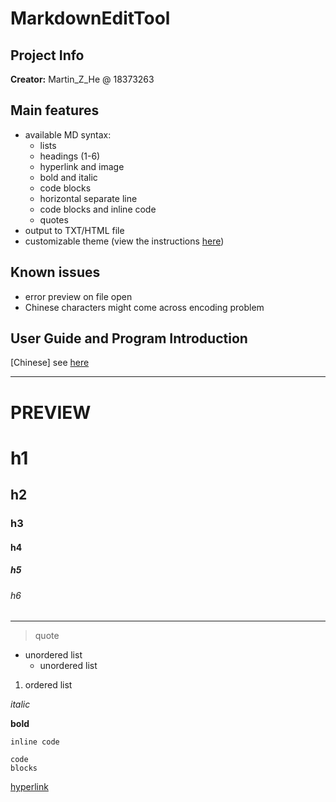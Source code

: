 # MarkdownEditTool

## Project Info

**Creator:** Martin_Z_He @ 18373263

## Main features

- available MD syntax:
    - lists
    - headings (1-6)
    - hyperlink and image
    - bold and italic
    - code blocks
    - horizontal separate line
    - code blocks and inline code
    - quotes
- output to TXT/HTML file
- customizable theme (view the instructions [here](https://github.com/APassbyDreg/MarkdownEditTool/blob/master/doc/Customize_Themes_Instructions.md))

## Known issues

- error preview on file open
- Chinese characters might come across encoding problem

## User Guide and Program Introduction

[Chinese] see [here](https://cdn.githubraw.com/APassbyDreg/MarkdownEditTool/master/doc/User_Guide.htm)

---

# PREVIEW

# h1

## h2

### h3

#### h4

##### h5

###### h6

---

> quote

- unordered list
    - unordered list

1. ordered list

*italic*

**bold**

`inline code`

```
code
blocks
```

[hyperlink](https://apassbydreg.work)